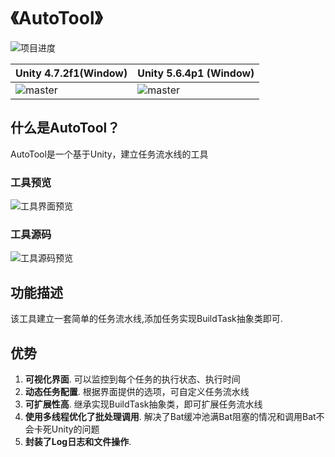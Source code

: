 # 《AutoTool》

![项目进度](http://progressed.io/bar/28?title=progress)

Unity 4.7.2f1(Window) | Unity 5.6.4p1 (Window)
----------------------|-----------------------
![master](https://img.shields.io/travis/SixGodZhang/AutoTool.svg) | ![master](https://img.shields.io/travis/:user/:repo/:branch.svg)


## 什么是AutoTool？
AutoTool是一个基于Unity，建立任务流水线的工具

### 工具预览
![工具界面预览](https://github.com/SixGodZhang/AutoTool/blob/master/Images/autotool1.png)
### 工具源码
![工具源码预览](https://github.com/SixGodZhang/AutoTool/blob/master/Images/autotool2.png)
## 功能描述
该工具建立一套简单的任务流水线,添加任务实现BuildTask抽象类即可.

## 优势
1. **可视化界面**.  可以监控到每个任务的执行状态、执行时间
2. **动态任务配置**.  根据界面提供的选项，可自定义任务流水线
3. **可扩展性高**.  继承实现BuildTask抽象类，即可扩展任务流水线
4. **使用多线程优化了批处理调用**.  解决了Bat缓冲池满Bat阻塞的情况和调用Bat不会卡死Unity的问题
5. **封装了Log日志和文件操作**.
